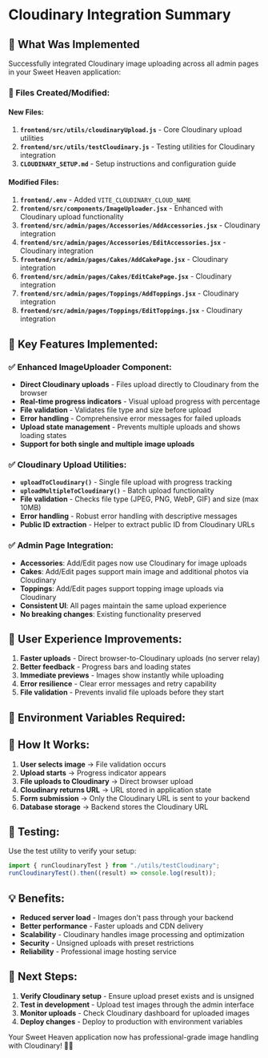 # Cloudinary Integration Summary

## 🎯 What Was Implemented

Successfully integrated Cloudinary image uploading across all admin pages in your Sweet Heaven application:

### 📁 Files Created/Modified:

#### New Files:

1. **`frontend/src/utils/cloudinaryUpload.js`** - Core Cloudinary upload utilities
2. **`frontend/src/utils/testCloudinary.js`** - Testing utilities for Cloudinary integration
3. **`CLOUDINARY_SETUP.md`** - Setup instructions and configuration guide

#### Modified Files:

1. **`frontend/.env`** - Added `VITE_CLOUDINARY_CLOUD_NAME`
2. **`frontend/src/components/ImageUploader.jsx`** - Enhanced with Cloudinary upload functionality
3. **`frontend/src/admin/pages/Accessories/AddAccessories.jsx`** - Cloudinary integration
4. **`frontend/src/admin/pages/Accessories/EditAccessories.jsx`** - Cloudinary integration
5. **`frontend/src/admin/pages/Cakes/AddCakePage.jsx`** - Cloudinary integration
6. **`frontend/src/admin/pages/Cakes/EditCakePage.jsx`** - Cloudinary integration
7. **`frontend/src/admin/pages/Toppings/AddToppings.jsx`** - Cloudinary integration
8. **`frontend/src/admin/pages/Toppings/EditToppings.jsx`** - Cloudinary integration

## 🔧 Key Features Implemented:

### ✅ Enhanced ImageUploader Component:

- **Direct Cloudinary uploads** - Files upload directly to Cloudinary from the browser
- **Real-time progress indicators** - Visual upload progress with percentage
- **File validation** - Validates file type and size before upload
- **Error handling** - Comprehensive error messages for failed uploads
- **Upload state management** - Prevents multiple uploads and shows loading states
- **Support for both single and multiple image uploads**

### ✅ Cloudinary Upload Utilities:

- **`uploadToCloudinary()`** - Single file upload with progress tracking
- **`uploadMultipleToCloudinary()`** - Batch upload functionality
- **File validation** - Checks file type (JPEG, PNG, WebP, GIF) and size (max 10MB)
- **Error handling** - Robust error handling with descriptive messages
- **Public ID extraction** - Helper to extract public ID from Cloudinary URLs

### ✅ Admin Page Integration:

- **Accessories**: Add/Edit pages now use Cloudinary for image uploads
- **Cakes**: Add/Edit pages support main image and additional photos via Cloudinary
- **Toppings**: Add/Edit pages support topping image uploads via Cloudinary
- **Consistent UI**: All pages maintain the same upload experience
- **No breaking changes**: Existing functionality preserved

## 🌟 User Experience Improvements:

1. **Faster uploads** - Direct browser-to-Cloudinary uploads (no server relay)
2. **Better feedback** - Progress bars and loading states
3. **Immediate previews** - Images show instantly while uploading
4. **Error resilience** - Clear error messages and retry capability
5. **File validation** - Prevents invalid file uploads before they start

## 🔐 Environment Variables Required:

## 🚀 How It Works:

1. **User selects image** → File validation occurs
2. **Upload starts** → Progress indicator appears
3. **File uploads to Cloudinary** → Direct browser upload
4. **Cloudinary returns URL** → URL stored in application state
5. **Form submission** → Only the Cloudinary URL is sent to your backend
6. **Database storage** → Backend stores the Cloudinary URL

## 🧪 Testing:

Use the test utility to verify your setup:

```javascript
import { runCloudinaryTest } from "./utils/testCloudinary";
runCloudinaryTest().then((result) => console.log(result));
```

## 💡 Benefits:

- **Reduced server load** - Images don't pass through your backend
- **Better performance** - Faster uploads and CDN delivery
- **Scalability** - Cloudinary handles image processing and optimization
- **Security** - Unsigned uploads with preset restrictions
- **Reliability** - Professional image hosting service

## 🔧 Next Steps:

1. **Verify Cloudinary setup** - Ensure upload preset exists and is unsigned
2. **Test in development** - Upload test images through the admin interface
3. **Monitor uploads** - Check Cloudinary dashboard for uploaded images
4. **Deploy changes** - Deploy to production with environment variables

Your Sweet Heaven application now has professional-grade image handling with Cloudinary! 🍰✨

